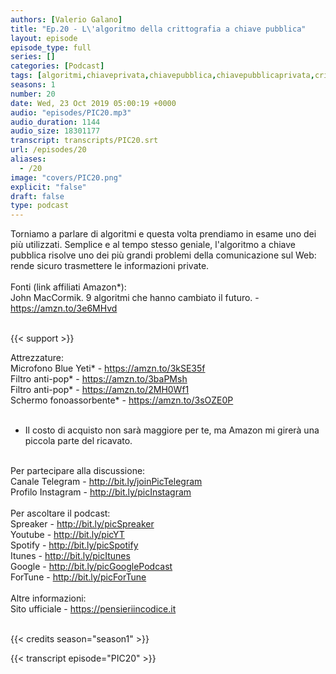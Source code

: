 ```yaml
---
authors: [Valerio Galano]
title: "Ep.20 - L\'algoritmo della crittografia a chiave pubblica"
layout: episode
episode_type: full
series: []
categories: [Podcast]
tags: [algoritmi,chiaveprivata,chiavepubblica,chiavepubblicaprivata,crittografia,http,https,segretocondiviso,web]
seasons: 1
number: 20
date: Wed, 23 Oct 2019 05:00:19 +0000
audio: "episodes/PIC20.mp3"
audio_duration: 1144
audio_size: 18301177
transcript: transcripts/PIC20.srt
url: /episodes/20
aliases: 
  - /20
image: "covers/PIC20.png"
explicit: "false"
draft: false
type: podcast
---
```

Torniamo a parlare di algoritmi e questa volta prendiamo in esame uno dei più utilizzati. Semplice e al tempo stesso geniale, l'algoritmo a chiave pubblica risolve uno dei più grandi problemi della comunicazione sul Web: rende sicuro trasmettere le informazioni private.<br />
<br />
Fonti (link affiliati Amazon*): <br />
John MacCormik. 9 algoritmi che hanno cambiato il futuro. - <a href="https://amzn.to/3e6MHvd" rel="noopener">https://amzn.to/3e6MHvd</a>  <br />
<br />


{{< support >}}

Attrezzature:<br />
Microfono Blue Yeti* - <a href="https://amzn.to/3kSE35f" rel="noopener">https://amzn.to/3kSE35f</a>  <br />
Filtro anti-pop* - <a href="https://amzn.to/3baPMsh" rel="noopener">https://amzn.to/3baPMsh</a>  <br />
Filtro anti-pop* - <a href="https://amzn.to/2MH0Wf1" rel="noopener">https://amzn.to/2MH0Wf1</a>  <br />
Schermo fonoassorbente* - <a href="https://amzn.to/3sOZE0P" rel="noopener">https://amzn.to/3sOZE0P</a>  <br />
<br />
* Il costo di acquisto non sarà maggiore per te, ma Amazon mi girerà una piccola parte del ricavato. <br />
<br />
Per partecipare alla discussione:<br />
Canale Telegram - <a href="http://bit.ly/joinPicTelegram" rel="noopener">http://bit.ly/joinPicTelegram</a> <br />
Profilo Instagram - <a href="http://bit.ly/picInstagram" rel="noopener">http://bit.ly/picInstagram</a> <br />
<br />
Per ascoltare il podcast:<br />
Spreaker - <a href="http://bit.ly/picSpreaker" rel="noopener">http://bit.ly/picSpreaker</a> <br />
Youtube - <a href="http://bit.ly/picYT" rel="noopener">http://bit.ly/picYT</a> <br />
Spotify - <a href="http://bit.ly/picSpotify" rel="noopener">http://bit.ly/picSpotify</a> <br />
Itunes - <a href="http://bit.ly/picItunes" rel="noopener">http://bit.ly/picItunes</a> <br />
Google - <a href="http://bit.ly/picGooglePodcast" rel="noopener">http://bit.ly/picGooglePodcast</a> <br />
ForTune - <a href="http://bit.ly/picForTune" rel="noopener">http://bit.ly/picForTune</a> <br />
<br />
Altre informazioni:<br />
Sito ufficiale - <a href="https://pensieriincodice.it" rel="noopener">https://pensieriincodice.it</a> <br />
<br />


{{< credits season="season1" >}}

<!-- more -->

{{< transcript episode="PIC20" >}}